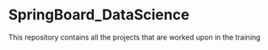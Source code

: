 # SpringBoard_DataScience
 This repository contains all the projects that are worked upon in the training 
